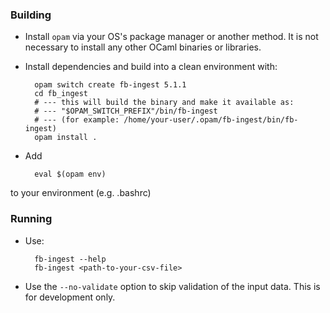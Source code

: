 ### Building

- Install `opam` via your OS's package manager or another method. It is not
  necessary to install any other OCaml binaries or libraries.

- Install dependencies and build into a clean environment with:

        opam switch create fb-ingest 5.1.1
        cd fb_ingest
        # --- this will build the binary and make it available as:
        # --- "$OPAM_SWITCH_PREFIX"/bin/fb-ingest
        # --- (for example: /home/your-user/.opam/fb-ingest/bin/fb-ingest)
        opam install .

- Add

        eval $(opam env)

to your environment (e.g. .bashrc)

### Running

- Use:

        fb-ingest --help
        fb-ingest <path-to-your-csv-file>

- Use the `--no-validate` option to skip validation of the input data. This
  is for development only.
